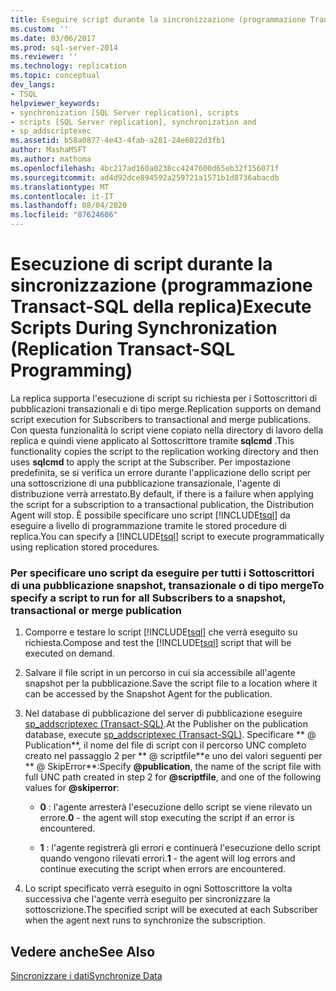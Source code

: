 ```yaml
---
title: Eseguire script durante la sincronizzazione (programmazione Transact-SQL della replica) | Microsoft Docs
ms.custom: ''
ms.date: 03/06/2017
ms.prod: sql-server-2014
ms.reviewer: ''
ms.technology: replication
ms.topic: conceptual
dev_langs:
- TSQL
helpviewer_keywords:
- synchronization [SQL Server replication], scripts
- scripts [SQL Server replication], synchronization and
- sp_addscriptexec
ms.assetid: b58a0877-4e43-4fab-a281-24e6022d3fb1
author: MashaMSFT
ms.author: mathoma
ms.openlocfilehash: 4bc217ad160a0238cc4247600d65eb32f156071f
ms.sourcegitcommit: ad4d92dce894592a259721a1571b1d8736abacdb
ms.translationtype: MT
ms.contentlocale: it-IT
ms.lasthandoff: 08/04/2020
ms.locfileid: "87624606"
---
```

# <a name="execute-scripts-during-synchronization-replication-transact-sql-programming"></a><span data-ttu-id="55808-102">Esecuzione di script durante la sincronizzazione (programmazione Transact-SQL della replica)</span><span class="sxs-lookup"><span data-stu-id="55808-102">Execute Scripts During Synchronization (Replication Transact-SQL Programming)</span></span>
  <span data-ttu-id="55808-103">La replica supporta l'esecuzione di script su richiesta per i Sottoscrittori di pubblicazioni transazionali e di tipo merge.</span><span class="sxs-lookup"><span data-stu-id="55808-103">Replication supports on demand script execution for Subscribers to transactional and merge publications.</span></span> <span data-ttu-id="55808-104">Con questa funzionalità lo script viene copiato nella directory di lavoro della replica e quindi viene applicato al Sottoscrittore tramite **sqlcmd** .</span><span class="sxs-lookup"><span data-stu-id="55808-104">This functionality copies the script to the replication working directory and then uses **sqlcmd** to apply the script at the Subscriber.</span></span> <span data-ttu-id="55808-105">Per impostazione predefinita, se si verifica un errore durante l'applicazione dello script per una sottoscrizione di una pubblicazione transazionale, l'agente di distribuzione verrà arrestato.</span><span class="sxs-lookup"><span data-stu-id="55808-105">By default, if there is a failure when applying the script for a subscription to a transactional publication, the Distribution Agent will stop.</span></span> <span data-ttu-id="55808-106">È possibile specificare uno script [!INCLUDE[tsql](../../includes/tsql-md.md)] da eseguire a livello di programmazione tramite le stored procedure di replica.</span><span class="sxs-lookup"><span data-stu-id="55808-106">You can specify a [!INCLUDE[tsql](../../includes/tsql-md.md)] script to execute programmatically using replication stored procedures.</span></span>  
  
### <a name="to-specify-a-script-to-run-for-all-subscribers-to-a-snapshot-transactional-or-merge-publication"></a><span data-ttu-id="55808-107">Per specificare uno script da eseguire per tutti i Sottoscrittori di una pubblicazione snapshot, transazionale o di tipo merge</span><span class="sxs-lookup"><span data-stu-id="55808-107">To specify a script to run for all Subscribers to a snapshot, transactional or merge publication</span></span>  
  
1.  <span data-ttu-id="55808-108">Comporre e testare lo script [!INCLUDE[tsql](../../includes/tsql-md.md)] che verrà eseguito su richiesta.</span><span class="sxs-lookup"><span data-stu-id="55808-108">Compose and test the [!INCLUDE[tsql](../../includes/tsql-md.md)] script that will be executed on demand.</span></span>  
  
2.  <span data-ttu-id="55808-109">Salvare il file script in un percorso in cui sia accessibile all'agente snapshot per la pubblicazione.</span><span class="sxs-lookup"><span data-stu-id="55808-109">Save the script file to a location where it can be accessed by the Snapshot Agent for the publication.</span></span>  
  
3.  <span data-ttu-id="55808-110">Nel database di pubblicazione del server di pubblicazione eseguire [sp_addscriptexec &#40;Transact-SQL&#41;](/sql/relational-databases/system-stored-procedures/sp-addscriptexec-transact-sql).</span><span class="sxs-lookup"><span data-stu-id="55808-110">At the Publisher on the publication database, execute [sp_addscriptexec &#40;Transact-SQL&#41;](/sql/relational-databases/system-stored-procedures/sp-addscriptexec-transact-sql).</span></span> <span data-ttu-id="55808-111">Specificare \*\* \@ Publication**, il nome del file di script con il percorso UNC completo creato nel passaggio 2 per \*\* \@ scriptfile**e uno dei valori seguenti per \*\* \@ SkipError\*\*:</span><span class="sxs-lookup"><span data-stu-id="55808-111">Specify **\@publication**, the name of the script file with full UNC path created in step 2 for **\@scriptfile**, and one of the following values for **\@skiperror**:</span></span>  
  
    -   <span data-ttu-id="55808-112">**0** : l'agente arresterà l'esecuzione dello script se viene rilevato un errore.</span><span class="sxs-lookup"><span data-stu-id="55808-112">**0** - the agent will stop executing the script if an error is encountered.</span></span>  
  
    -   <span data-ttu-id="55808-113">**1** : l'agente registrerà gli errori e continuerà l'esecuzione dello script quando vengono rilevati errori.</span><span class="sxs-lookup"><span data-stu-id="55808-113">**1** - the agent will log errors and continue executing the script when errors are encountered.</span></span>  
  
4.  <span data-ttu-id="55808-114">Lo script specificato verrà eseguito in ogni Sottoscrittore la volta successiva che l'agente verrà eseguito per sincronizzare la sottoscrizione.</span><span class="sxs-lookup"><span data-stu-id="55808-114">The specified script will be executed at each Subscriber when the agent next runs to synchronize the subscription.</span></span>  
  
## <a name="see-also"></a><span data-ttu-id="55808-115">Vedere anche</span><span class="sxs-lookup"><span data-stu-id="55808-115">See Also</span></span>  
 [<span data-ttu-id="55808-116">Sincronizzare i dati</span><span class="sxs-lookup"><span data-stu-id="55808-116">Synchronize Data</span></span>](synchronize-data.md)  
  
  
